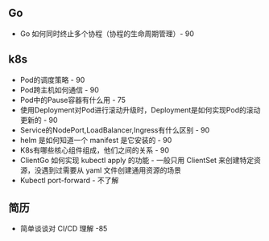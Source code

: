 

## Go

- Go 如何同时终止多个协程（协程的生命周期管理）- 90

## k8s

- Pod的调度策略 - 90
- Pod跨主机如何通信 - 90
- Pod中的Pause容器有什么用 - 75
- 使用Deployment对Pod进行滚动升级时，Deployment是如何实现Pod的滚动更新的 - 90
- Service的NodePort,LoadBalancer,Ingress有什么区别 - 90
- helm 是如何知道一个 manifest 是它安装的 - 90
- K8s有哪些核心组件组成，他们之间的关系 - 90
- ClientGo 如何实现 kubectl apply 的功能 - 一般只用 ClientSet 来创建特定资源，没遇到过需要从 yaml 文件创建通用资源的场景
- Kubectl port-forward - 不了解

## 简历

- 简单谈谈对 CI/CD 理解  -85
